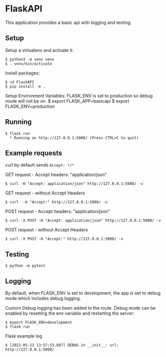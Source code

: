 FlaskAPI
=========
This application provides a basic api with logging and testing.

Setup
----------

Setup a virtualenv and activate it:

    $ python3 -m venv venv
    $ . venv/bin/activate

Install packages:
    
    $ cd FlaskAPI
    $ pip install -e .

Setup Environment Variables:
    FLASK_ENV is set to production so debug mode will not be on.
    $ export FLASK_APP=basicapi
    $ export FLASK_ENV=production


Running
----------------


    $ flask run
      * Running on http://127.0.0.1:5000/ (Press CTRL+C to quit)

Example requests
----------------
curl by default sends `Accept: */*`

GET request - Accept headers: "application/json"

    $ curl -H "Accept: application/json" http://127.0.0.1:5000/ -v

GET request - without Accept Headers

    $ curl  -H "Accept:" http://127.0.0.1:5000/ -v

POST request - Accept headers: "application/json"

    $ curl -X POST -H "Accept: application/json" http://127.0.0.1:5000/ -v

POST request - without Accept Headers

    $ curl -X POST -H "Accept:" http://127.0.0.1:5000/ -v


Testing
-------

    $ python -m pytest

Logging
-------
By default, when FLASK_ENV is set to development, the app is set to debug mode which includes debug logging.

Custom Debug logging has been added to the route.
Debug mode can be enabled by resetting the env variable and restarting the server: 

    $ export FLASK_ENV=development
    $ flask run

Flask example log
    
    $ [2021-05-13 13:57:53,607] DEBUG in __init__: url: http://127.0.0.1:5000/


